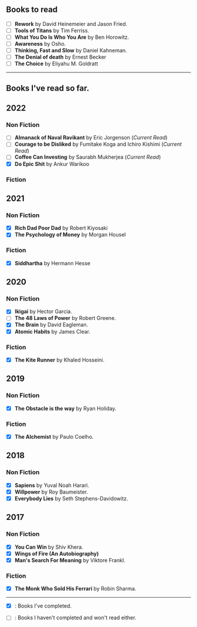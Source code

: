 
## Books to read
- [ ] **Rework** by David Heinemeier and Jason Fried.
- [ ] **Tools of Titans** by Tim Ferriss.
- [ ] **What You Do Is Who You Are** by Ben Horowitz.
- [ ] **Awareness** by Osho.
- [ ] **Thinking, Fast and Slow** by Daniel Kahneman.
- [ ] **The Denial of death** by Ernest Becker
- [ ] **The Choice** by Eliyahu M. Goldratt

<hr/>

## Books I've read so far.
## 2022
### Non Fiction
- [ ] **Almanack of Naval Ravikant** by Eric Jorgenson (_Current Read_)
- [ ] **Courage to be Disliked** by Fumitake Koga and Ichiro Kishimi (_Current Read_)
- [ ] **Coffee Can Investing** by Saurabh Mukherjea (_Current Read_)
- [x] **Do Epic Shit** by Ankur Warikoo 
### Fiction


## 2021
### Non Fiction
- [x] **Rich Dad Poor Dad** by Robert Kiyosaki 
- [x] **The Psychology of Money** by Morgan Housel 
### Fiction
- [x] **Siddhartha** by Hermann Hesse


## 2020

### Non Fiction
- [x] **Ikigai** by Hector Garcia.
- [ ] **The 48 Laws of Power** by Robert Greene.
- [x] **The Brain** by David Eagleman.
- [x] **Atomic Habits** by James Clear.

### Fiction
- [x] **The Kite Runner** by Khaled Hosseini.

## 2019

### Non Fiction
- [x] **The Obstacle is the way** by Ryan Holiday.

### Fiction
- [x] **The Alchemist** by Paulo Coelho.


## 2018

### Non Fiction
- [x] **Sapiens** by Yuval Noah Harari.
- [x] **Willpower** by Roy Baumeister.
- [x] **Everybody Lies** by Seth Stephens-Davidowitz.

## 2017

### Non Fiction
- [x] **You Can Win** by Shiv Khera.
- [x] **Wings of Fire (An Autobiography)**
- [x] **Man's Search For Meaning** by Viktore Frankl.

### Fiction
- [x] **The Monk Who Sold His Ferrari** by Robin Sharma. 

<hr/>

- [x] : Books I've completed.
- [ ] : Books I haven't completed and won't read either.

